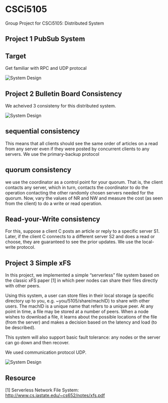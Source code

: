 # CSCi5105
Group Project for CSCi5105: Distributed System


## Project 1 PubSub System


## Target
Get familiar with RPC and UDP protocal

![System Design](https://github.com/hswsp/Intro_Distributed_System/blob/master/Project1/pubsub.jpg?raw=true)

## Project 2 Bulletin Board Consistency

We acheived 3 consisteny for this distributed system.

![System Design](https://github.com/hswsp/Intro_Distributed_System/blob/master/Project2/system.jpg?raw=true)

## sequential consistency

This means that all clients should see the same order of articles on a read from any server even if they were
posted by concurrent clients to any servers. We use the primary-backup protocol

## quorum consistency

we use the coordinator as a control point for your quorum. That is, the client contacts any server, which
in turn, contacts the coordinator to do the operation contacting the other randomly chosen servers needed for
the quorum. Now, vary the values of NR and NW and measure the cost (as seen from the client) to do a write
or read operation. 

## Read-your-Write consistency

For this, suppose a client C posts an article or reply to a specific server S1. Later, if the client C connects
to a different server S2 and does a read or choose, they are guaranteed to see the prior updates.
We use the local-write protocol.

## Project 3 Simple xFS

In this project, we implemented a simple “serverless” file system based on the classic xFS paper [1] in which
peer nodes can share their files directly with other peers. 

Using this system, a user can store files in their local storage (a specific directory up to you, e.g. ~you/5105/share/machID) to share with other users. The
machID is a unique name that refers to a unique peer. At any point in time, a file may be stored at a number
of peers. When a node wishes to download a file, it learns about the possible locations of the file (from the
server) and makes a decision based on the latency and load (to be described). 

This system will also support basic fault tolerance: any nodes or the server can go down and then recover. 

We used communication protocol UDP. 

![System Design](https://github.com/hswsp/Intro_Distributed_System/blob/master/Project3/system.jpg?raw=true)

## Resource
[1] Serverless Network File System: http://www.cs.iastate.edu/~cs652/notes/xfs.pdf

